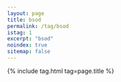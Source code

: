 ```yaml
---
layout: page
title: bsod
permalink: /tag/bsod
istag: 1
excerpt: "bsod"
noindex: true
sitemap: false
---
```


{% include tag.html tag=page.title %}
